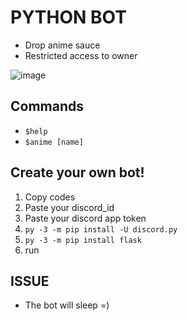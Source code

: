 # PYTHON BOT
- Drop anime sauce
- Restricted access to owner

![image](https://github.com/user-attachments/assets/f07c1f36-2150-4716-8086-6a8c66f9bd78)

## Commands

- `$help`
- `$anime [name]`

## Create your own bot!
1. Copy codes
2. Paste your discord_id
3. Paste your discord app token
1. `py -3 -m pip install -U discord.py`
2. `py -3 -m pip install flask`
3. run

## ISSUE
- The bot will sleep =)


